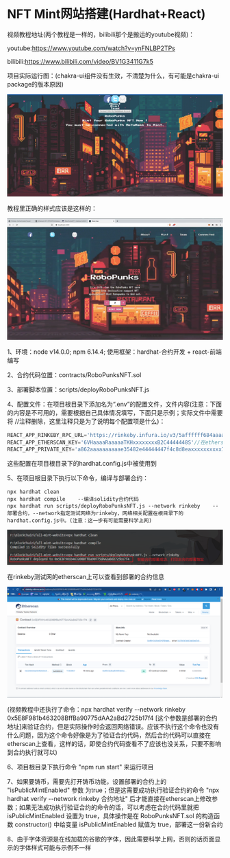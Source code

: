 # NFT Mint网站搭建(Hardhat+React)

视频教程地址(两个教程是一样的，bilibili那个是搬运的youtube视频)：

youtube:https://www.youtube.com/watch?v=ynFNLBP2TPs

bilibili:https://www.bilibili.com/video/BV1G3411G7k5

项目实际运行图：(chakra-ui组件没有生效，不清楚为什么，有可能是chakra-ui package的版本原因)

![](./image/Snipaste_2022-09-09_02-21-53.png)

教程里正确的样式应该是这样的：

![](./image/Snipaste_2022-09-09_02-27-23.png)

1、环境：node v14.0.0; npm 6.14.4; 使用框架：hardhat-合约开发 + react-前端编写

2、合约代码位置：contracts/RoboPunksNFT.sol

3、部署脚本位置：scripts/deployRoboPunksNFT.js

4、配置文件：在项目根目录下添加名为“.env”的配置文件，文件内容(注意：下面的内容是不可用的，需要根据自己具体情况填写，下面只是示例；实际文件中需要将 //注释删除，这里注释只是为了说明每个配置项是什么)：

```javascript
REACT_APP_RINKEBY_RPC_URL='https://rinkeby.infura.io/v3/5affffff684aaaaab9xxxx609c9a2d'//在infura申请的rinkeby访问url
REACT_APP_ETHERSCAN_KEY='6VHaaaaRaaaaaTKHxxxxxxxxB2C4444448S'//在etherscan申请的API访问KEY
REACT_APP_PRIVATE_KEY='a862aaaaaaaaaae35482e44444447f4c8d8eaxxxxxxxxxx76b7ecggc456'//自己的钱包私钥
```

这些配置在项目根目录下的hardhat.config.js中被使用到

5、在项目根目录下执行以下命令，编译与部署合约：

```
npx hardhat clean
npx hardhat compile    --编译solidity合约代码
npx hardhat run scripts/deployRoboPunksNFT.js --network rinkeby    --部署合约，--network指定测试网络为rinkeby，网络相关配置在根目录下的hardhat.config.js中。(注意：这一步有可能需要科学上网)
```

![](./image/image-20220907000558132.png)

在rinkeby测试网的etherscan上可以查看到部署的合约信息

![](./image/image-20220907001649686.png)

(视频教程中还执行了命令：npx hardhat verify --network rinkeby 0x5E8F981b463208BffBa90775dAA2aBd2725b17f4 [这个参数是部署的合约地址]来验证合约，但是实际操作时会返回网络错误。应该不执行这个命令也没有什么问题，因为这个命令好像是为了验证合约代码，然后合约代码可以直接在etherscan上查看，这样的话，即使合约代码查看不了应该也没关系，只要不影响到合约执行就可以)

6、项目根目录下执行命令 "npm run start" 来运行项目

7、如果要铸币，需要先打开铸币功能，设置部署的合约上的 "isPublicMintEnabled" 参数 为true；但是这需要成功执行验证合约的命令 "npx hardhat verify --network rinkeby 合约地址" 后才能直接在etherscan上修改参数；如果无法成功执行验证合约的命令的话，可以考虑在合约代码里就把 isPublicMintEnabled 设置为 true，具体操作是在 RoboPunksNFT.sol 的构造函数 constructor() 中给变量 isPublicMintEnabled 赋值为 true，部署这一份新合约

8、由于字体资源是在线加载的谷歌的字体，因此需要科学上网，否则的话页面显示的字体样式可能与示例不一样